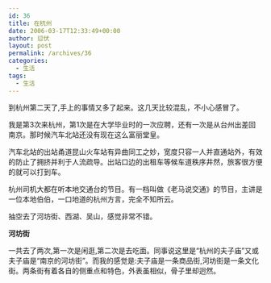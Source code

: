 ```yaml
---
id: 36
title: 在杭州
date: 2006-03-17T12:33:49+00:00
author: 愆伏
layout: post
permalink: /archives/36
categories:
  - 生活
tags:
  - 生活
---
```

到杭州第二天了,手上的事情又多了起来。这几天比较混乱，不小心感冒了。
  
我是第3次来杭州，第1次是在大学毕业时的一次应聘，还有一次是从台州出差回南京。那时候汽车北站还没有现在这么富丽堂皇。
  
汽车北站的出站甬道昆山火车站有异曲同工之妙，宽度只容一人并直通站外，有效的防止了拥挤并利于人流疏导。出站口边的出租车等候车道秩序井然，旅客很方便的就可以打到车。
  
杭州司机大都在听本地交通台的节目。有一档叫做《老马说交通》的节目，主讲是一位本地伯伯，一口地道的杭州方言，完全不知所云。
  
抽空去了河坊街、西湖、吴山，感觉非常不错。
  
**河坊街**
  
一共去了两次,第一次是闲逛,第二次是去吃面。同事说这里是“杭州的夫子庙”又或夫子庙是“南京的河坊街”。而我的感觉是:夫子庙是一条商品街,河坊街是一条文化街。两条街有着各自的侧重点和特色，外表虽相似，骨子里却迥然。